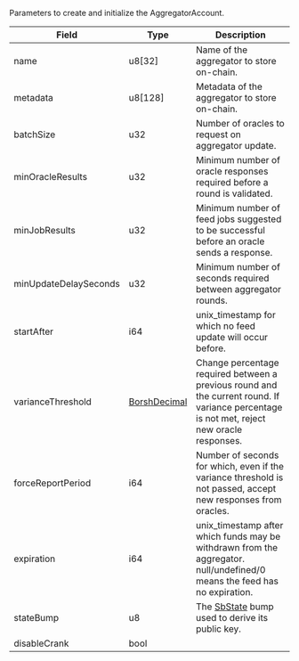 Parameters to create and initialize the AggregatorAccount.

| Field | Type | Description |
|--|--|--|
| name |  u8[32] | Name of the aggregator to store on-chain. |
| metadata |  u8[128] | Metadata of the aggregator to store on-chain. |
| batchSize |  u32 | Number of oracles to request on aggregator update. |
| minOracleResults |  u32 | Minimum number of oracle responses required before a round is validated. |
| minJobResults |  u32 | Minimum number of feed jobs suggested to be successful before an oracle sends a response. |
| minUpdateDelaySeconds |  u32 | Minimum number of seconds required between aggregator rounds. |
| startAfter |  i64 | unix_timestamp for which no feed update will occur before. |
| varianceThreshold |  [BorshDecimal](/idl/types/BorshDecimal) | Change percentage required between a previous round and the current round. If variance percentage is not met, reject new oracle responses. |
| forceReportPeriod |  i64 | Number of seconds for which, even if the variance threshold is not passed, accept new responses from oracles. |
| expiration |  i64 | unix_timestamp after which funds may be withdrawn from the aggregator. null/undefined/0 means the feed has no expiration. |
| stateBump |  u8 | The [SbState](/idl/accounts/SbState) bump used to derive its public key. |
| disableCrank |  bool |  |
